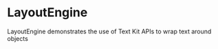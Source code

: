 LayoutEngine
============

LayoutEngine demonstrates the use of Text Kit APIs to wrap text around objects  
